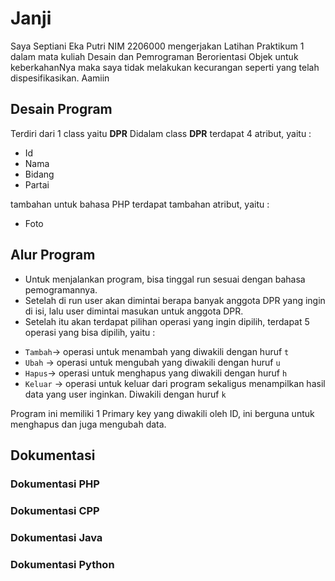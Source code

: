 
# Janji
Saya Septiani Eka Putri NIM 2206000 mengerjakan Latihan Praktikum 1 dalam mata kuliah Desain dan Pemrograman Berorientasi Objek untuk keberkahanNya maka saya tidak melakukan kecurangan seperti yang telah dispesifikasikan. Aamiin

## Desain Program
Terdiri dari 1 class yaitu **DPR**
Didalam class **DPR** terdapat 4 atribut, yaitu :
* Id
* Nama
* Bidang
* Partai

tambahan untuk bahasa PHP terdapat tambahan atribut, yaitu : 
* Foto

## Alur Program

- Untuk menjalankan program, bisa tinggal run sesuai dengan
bahasa pemogramannya.
- Setelah di run user akan dimintai berapa banyak anggota DPR yang ingin di isi, lalu user dimintai masukan untuk anggota DPR.
- Setelah itu akan terdapat pilihan operasi yang ingin dipilih, terdapat 5 operasi yang bisa dipilih, yaitu :
* `Tambah`-> operasi untuk menambah yang diwakili dengan huruf `t`
* `Ubah` -> operasi untuk mengubah yang diwakili dengan huruf `u`
* `Hapus`-> operasi untuk menghapus yang diwakili dengan huruf `h`
* `Keluar` -> operasi untuk keluar dari program sekaligus menampilkan hasil data yang user inginkan. Diwakili dengan huruf `k`

Program ini memiliki 1 Primary key yang diwakili oleh ID, ini berguna untuk menghapus dan juga mengubah data.

## Dokumentasi

### Dokumentasi PHP

### Dokumentasi CPP

### Dokumentasi Java

### Dokumentasi Python

